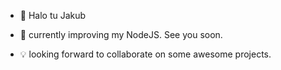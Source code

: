- 👋 Halo tu Jakub

- 🌱 currently improving my NodeJS. See you soon.

- 💡 looking forward to collaborate on some awesome projects.

<!---
mszjakub/mszjakub is a ✨ special ✨ repository because its `README.md` (this file) appears on your GitHub profile.
You can click the Preview link to take a look at your changes.
--->
